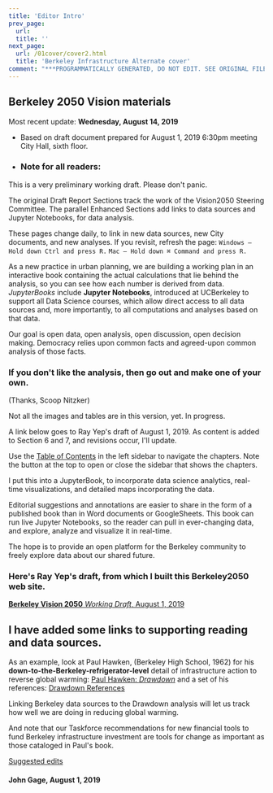 ```yaml
---
title: 'Editor Intro'
prev_page:
  url: 
  title: ''
next_page:
  url: /01cover/cover2.html
  title: 'Berkeley Infrastructure Alternate cover'
comment: "***PROGRAMMATICALLY GENERATED, DO NOT EDIT. SEE ORIGINAL FILES IN /content***"
---
```

## Berkeley 2050 Vision materials

Most recent update: **Wednesday, August 14, 2019**

- Based on draft document prepared for August 1, 2019 6:30pm meeting City Hall, sixth floor.

- ### Note for all readers:

This is a very preliminary working draft. Please don't panic.

The original Draft Report Sections track the work of the Vision2050 Steering Committee. The parallel Enhanced Sections add links to data sources and Jupyter Notebooks, for data analysis.

These pages change daily, to link in new data sources, new City documents, and new analyses. If you revisit, refresh the page:
`Windows — Hold down Ctrl and press R.`
`Mac — Hold down ⌘ Command and press R.`

 As a new practice in urban planning, we are building a working plan in an interactive book containing the actual calculations that lie behind the analysis, so you can see how each number is derived from data.   *JupyterBooks* include **Jupyter Notebooks**, introduced at UCBerkeley to support all Data Science courses, which allow direct access to all data sources and, more importantly, to all computations and analyses based on that data.

 Our goal is open data, open analysis, open discussion, open decision making. Democracy relies upon common facts and agreed-upon common analysis of those facts.

###  If you don't like the analysis, then go out and make one of your own.
(Thanks, Scoop Nitzker)

Not all the images and tables are in this version, yet. In progress.

A link below goes to Ray Yep's draft of August 1, 2019. As content is added to Section 6 and 7, and revisions occur, I'll update.

Use the [Table of Contents][toc2]  in the left sidebar to navigate the chapters. Note the button at the top to open or close the sidebar that shows the chapters.

I put this into a JupyterBook, to incorporate data science analytics,  real-time visualizations, and detailed maps incorporating the data.

Editorial suggestions and annotations are easier to share in the form of a published book than in Word documents or GoogleSheets. This book can run live Jupyter Notebooks, so the reader can pull in ever-changing data, and explore, analyze and visualize it in real-time.

The hope is to provide an open platform for the Berkeley community to freely explore data about our shared future.

### Here's **Ray Yep**'s draft, from which I built this Berkeley2050 web site.
[**Berkeley Vision 2050** _Working Draft_, August 1, 2019](https://docs.google.com/document/d/1Ml51RzCysdXetzAxP0LFQqITZPMNkGskKt_v7Budv8g/edit?usp=sharing)

## I have added some links to supporting reading and data sources.

As an example, look at Paul Hawken, (Berkeley High School, 1962) for his **down-to-the-Berkeley-refrigerator-level** detail of infrastructure action to reverse global warming:
[Paul Hawken: _Drawdown_](https://www.drawdown.org/) and a set of his references: [Drawdown References](https://www.drawdown.org/references)

Linking Berkeley data sources to the Drawdown analysis will let us track how well we are doing in reducing global warming.

And note that our Taskforce recommendations for new financial tools to fund Berkeley infrastructure investment are tools for change as important as those cataloged in Paul's book.

[Suggested edits][edits]

####  John Gage, August 1, 2019
[toc1]: 03toc/toc
[toc2]: 03toc/toc.html
[edits]: edits/section1.html
